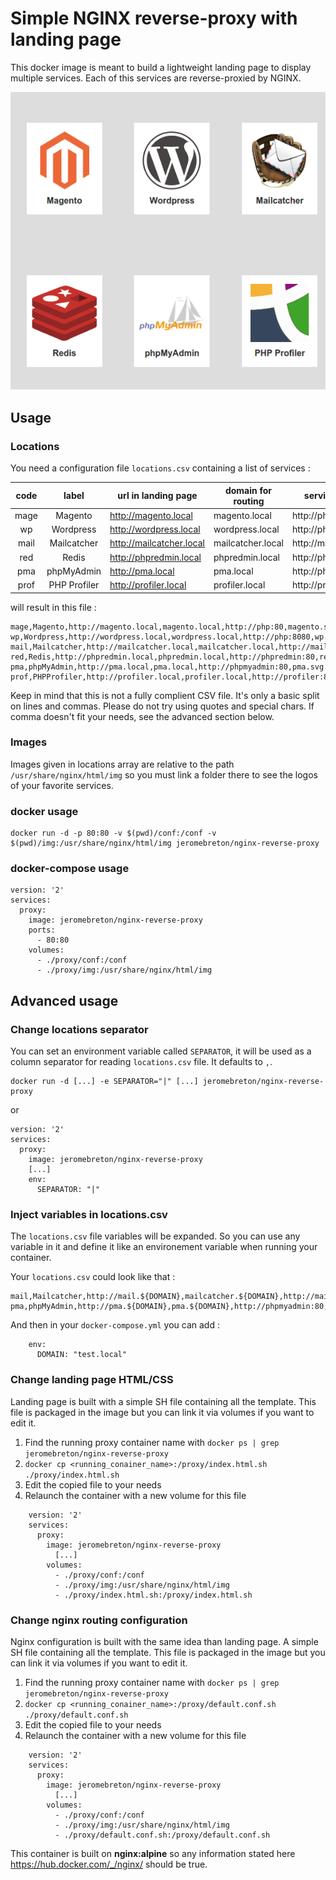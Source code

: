 Simple NGINX reverse-proxy with landing page
============================================

This docker image is meant to build a lightweight landing page to display multiple services. Each of this services are reverse-proxied by NGINX.

![Landing page](https://github.com/jerome-breton/docker-nginx-reverse-proxy/raw/master/doc/landing.png)

Usage
-----

### Locations

You need a configuration file `locations.csv` containing a list of services :

| code |     label    | url in landing page      | domain for routing | service location     | image for landing page |
|:----:|:------------:|--------------------------|--------------------|----------------------|:----------------------:|
| mage |    Magento   | http://magento.local     | magento.local      | http://php:80        |       magento.svg      |
|  wp  |   Wordpress  | http://wordpress.local   | wordpress.local    | http://php:8080      |         wp.svg         |
| mail |  Mailcatcher | http://mailcatcher.local | mailcatcher.local  | http://mail:80       |     mailcatcher.png    |
|  red |     Redis    | http://phpredmin.local   | phpredmin.local    | http://phpredmin:80  |        redis.svg       |
|  pma |  phpMyAdmin  | http://pma.local         | pma.local          | http://phpmyadmin:80 |         pma.svg        |
| prof | PHP Profiler | http://profiler.local    | profiler.local     | http://profiler:80   |      profiler.svg      |

will result in this file :

```
mage,Magento,http://magento.local,magento.local,http://php:80,magento.svg
wp,Wordpress,http://wordpress.local,wordpress.local,http://php:8080,wp.svg
mail,Mailcatcher,http://mailcatcher.local,mailcatcher.local,http://mail:80,mailcatcher.png
red,Redis,http://phpredmin.local,phpredmin.local,http://phpredmin:80,redis.svg
pma,phpMyAdmin,http://pma.local,pma.local,http://phpmyadmin:80,pma.svg
prof,PHPProfiler,http://profiler.local,profiler.local,http://profiler:80,profiler.svg
```

Keep in mind that this is not a fully complient CSV file. It's only a basic split on lines and commas. Please do not try using quotes and special chars. If comma doesn't fit your needs, see the advanced section below.

### Images

Images given in locations array are relative to the path `/usr/share/nginx/html/img` so you must link a folder there to see the logos of your favorite services.

### docker usage

    docker run -d -p 80:80 -v $(pwd)/conf:/conf -v $(pwd)/img:/usr/share/nginx/html/img jeromebreton/nginx-reverse-proxy

### docker-compose usage

    version: '2'
    services:
      proxy:
        image: jeromebreton/nginx-reverse-proxy
        ports:
          - 80:80
        volumes:
          - ./proxy/conf:/conf
          - ./proxy/img:/usr/share/nginx/html/img



Advanced usage
--------------

### Change locations separator

You can set an environment variable called `SEPARATOR`, it will be used as a column separator for reading `locations.csv` file. It defaults to `,`.

    docker run -d [...] -e SEPARATOR="|" [...] jeromebreton/nginx-reverse-proxy

or


    version: '2'
    services:
      proxy:
        image: jeromebreton/nginx-reverse-proxy
        [...]
        env:
          SEPARATOR: "|"


### Inject variables in locations.csv

The `locations.csv` file variables will be expanded. So you can use any variable in it and define it like an environement variable when running your container.

Your `locations.csv` could look like that :

    mail,Mailcatcher,http://mail.${DOMAIN},mailcatcher.${DOMAIN},http://mail:80,mailcatcher.png
    pma,phpMyAdmin,http://pma.${DOMAIN},pma.${DOMAIN},http://phpmyadmin:80,pma.svg


And then in your `docker-compose.yml` you can add :

        env:
          DOMAIN: "test.local"


### Change landing page HTML/CSS

Landing page is built with a simple SH file containing all the template. This file is packaged in the image but you can link it via volumes if you want to edit it.

1. Find the running proxy container name with `docker ps | grep jeromebreton/nginx-reverse-proxy`
2. `docker cp <running_conainer_name>:/proxy/index.html.sh ./proxy/index.html.sh`
3. Edit the copied file to your needs
4. Relaunch the container with a new volume for this file
```
    version: '2'
    services:
      proxy:
        image: jeromebreton/nginx-reverse-proxy
          [...]
        volumes:
          - ./proxy/conf:/conf
          - ./proxy/img:/usr/share/nginx/html/img
          - ./proxy/index.html.sh:/proxy/index.html.sh
```


### Change nginx routing configuration

Nginx configuration is built with the same idea than landing page. A simple SH file containing all the template. This file is packaged in the image but you can link it via volumes if you want to edit it.

1. Find the running proxy container name with `docker ps | grep jeromebreton/nginx-reverse-proxy`
2. `docker cp <running_conainer_name>:/proxy/default.conf.sh ./proxy/default.conf.sh`
3. Edit the copied file to your needs
4. Relaunch the container with a new volume for this file
```
    version: '2'
    services:
      proxy:
        image: jeromebreton/nginx-reverse-proxy
          [...]
        volumes:
          - ./proxy/conf:/conf
          - ./proxy/img:/usr/share/nginx/html/img
          - ./proxy/default.conf.sh:/proxy/default.conf.sh
```

This container is built on **nginx:alpine** so any information stated here https://hub.docker.com/_/nginx/ should be true.
